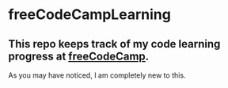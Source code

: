 # freeCodeCampLearning

## This repo keeps track of my code learning progress at [freeCodeCamp](https://www.freecodecamp.org/).
As you may have noticed, I am completely new to this. 
